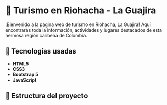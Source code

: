 # 🌅 Turismo en Riohacha - La Guajira

¡Bienvenido a la página web de turismo en Riohacha, La Guajira! Aquí encontrarás toda la información, actividades y lugares destacados de esta hermosa región caribeña de Colombia.

## 🚀 Tecnologías usadas

- **HTML5**  
- **CSS3**  
- **Bootstrap 5**  
- **JavaScript**  

## 📁 Estructura del proyecto



